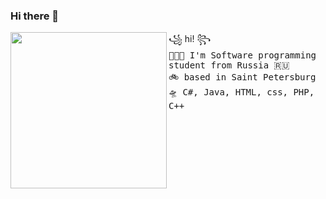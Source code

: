 ### Hi there 👋
<a href="https://tenor.com/view/eevee-pokemon-wink-pixel-gif-15197794"><img align="left" width="250" src="http://pa1.narvii.com/6184/7bb2f1a0a502c787559b3e0032205d1c21b570cd_00.gif"></a> ꧁ hi! ꧂<br><samp>
  👩🏼‍💻 I'm Software programming student from Russia 🇷🇺 <br> 
  🚲 based in Saint Petersburg <br>
  🛸 C#, Java, HTML, css, PHP, C++
  </samp>
